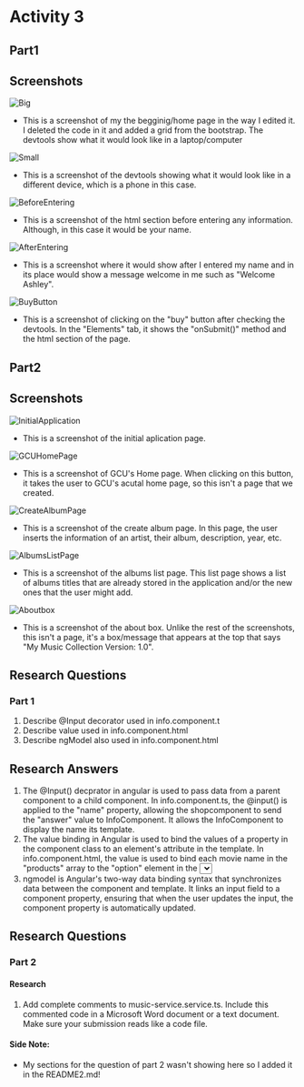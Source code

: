 # Activity 3

## Part1
## Screenshots

![Big](big.png)
- This is a screenshot of my the begginig/home page in the way I edited it. I deleted the code in it and added a grid from the bootstrap. The devtools show what it would look like in a laptop/computer

![Small](small.png)
- This is a screenshot of the devtools showing what it would look like in a different device, which is a phone in this case. 

![BeforeEntering](beforeEntering.png)
- This is a screenshot of the html section before entering any information. Although, in this case it would be your name. 

![AfterEntering](afterEntering.png)
- This is a screenshot where it would show after I entered my name and in its place would show a message welcome in me such as "Welcome Ashley". 

![BuyButton](buyButton.png)
- This is a screenshot of clicking on the "buy" button after checking the devtools. In the "Elements" tab, it shows the "onSubmit()" method and the html section of the page. 


## Part2
## Screenshots

![InitialApplication](initialApplication.png)
- This is a screenshot of the initial aplication page.


![GCUHomePage](gcuHomePage.png)
- This is a screenshot of GCU's Home page. When clicking on this button, it takes the user to GCU's acutal home page, so this isn't a page that we created.


![CreateAlbumPage](createAlbumPage.png)
- This is a screenshot of the create album page. In this page, the user inserts the information of an artist, their album, description, year, etc.


![AlbumsListPage](albumsListPage.png)
- This is a screenshot of the albums list page. This list page shows a list of albums titles that are already stored in the application and/or the new ones that the user might add.


![Aboutbox](aboutBox.png)
- This is a screenshot of the about box. Unlike the rest of the screenshots, this isn't a page, it's a box/message that appears at the top that says "My Music Collection Version: 1.0".

## Research Questions 
### Part 1
1. Describe @Input decorator used in info.component.t
2. Describe value used in info.component.html
3. Describe ngModel also used in info.component.html

## Research Answers
1. The @Input() decprator in angular is used to pass data from a parent component to a child component. In info.component.ts, the @input() is applied to the "name" property, allowing the shopcomponent to send the "answer" value to InfoComponent. It allows the InfoComponent to display the name its template. 
2. The value binding in Angular is used to bind the values of a property in the component class to an element's attribute in the template. In info.component.html, the value is used to bind each movie name in the "products" array to the "option" element in the <select> dropdown. 
3. ngmodel is Angular's two-way data binding syntax that synchronizes data between the component and template. It links an input field to a component property, ensuring that when the user updates the input, the component property is automatically updated. 

## Research Questions
### Part 2
#### Research

1. Add complete comments to music-service.service.ts. Include this commented code in a Microsoft Word document or a text document. Make sure your submission reads like a code file.

#### Side Note:
- My sections for the question of part 2 wasn't showing here so I added it in the README2.md!
